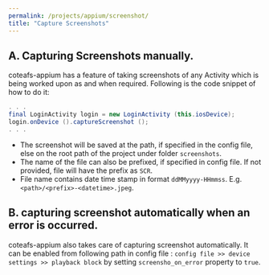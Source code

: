```yaml
---
permalink: /projects/appium/screenshot/
title: "Capture Screenshots"
---
```


## A. Capturing Screenshots manually.

coteafs-appium has a feature of taking screenshots of any Activity which is being worked upon as and when required. Following is the code snippet of how to do it:

```java
. . .
final LoginActivity login = new LoginActivity (this.iosDevice);
login.onDevice ().captureScreenshot ();
. . .
```

* The screenshot will be saved at the path, if specified in the config file, else on the root path of the project under folder `screenshots`.
* The name of the file can also be prefixed, if specified in config file. If not provided, file will have the prefix as `SCR`.
* File name contains date time stamp in format `ddMMyyyy-HHmmss`. E.g. `<path>/<prefix>-<datetime>.jpeg`.

## B. capturing screenshot automatically when an error is occurred.

coteafs-appium also takes care of capturing screenshot automatically. It can be enabled from following
path in config file :
`config file >> device settings >> playback block` by setting `screensho_on_error` property to `true`.

